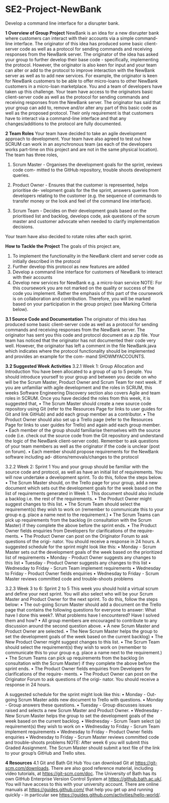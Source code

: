 # SE2-Project-NewBank
Develop a command line interface for a disrupter bank.

**1 Overview of Group Project**
NewBank is an idea for a new disrupter bank where customers can interact with their accounts via a simple command-line interface. The originator of this idea has produced some basic client-server code as well as a protocol for sending commands and receiving responses from the NewBank server. The originator of the idea has asked your group to further develop their base code - specifically, implementing the protocol. However, the originator is also keen for input and your team can alter or add to the protocol to improve interaction with the NewBank server as well as to add new services. For example, the originator is keen for NewBank customers to be able to offer micro-loans to other NewBank customers in a micro-loan marketplace.
You and a team of developers have taken up this challenge. Your team have access to the originators basic client-server code as well as the protocol for sending commands and receiving responses from the NewBank server. The originator has said that your group can add to, remove and/or alter any part of this basic code as well as the proposed protocol. Their only requirement is that customers have to interact via a command-line interface and that any changes/additions to the protocol are fully documented.

**2 Team Roles**
Your team have decided to take an agile development approach to development. Your team have also agreed to test out how SCRUM can work in an asynchronous team (as each of the developers works part-time on this project and are not in the same physical location). The team has three roles,
1. Scrum Master - Organises the development goals for the sprint, reviews code com- mitted to the GitHub repository, trouble shoots development queries.

2. Product Owner - Ensures that the customer is represented, helps prioritise de- velopment goals for the the sprint, answers queries from developers relating to the customer (e.g. the sequence of commands to transfer money or the look and feel of the command line interface).

3. Scrum Team - Decides on their development goals based on the prioritised list and backlog, develops code, ask questions of the scrum master and customer advocate when needed to clarify implementation decisions.

Your team have also decided to rotate roles after each sprint.

**How to Tackle the Project**
The goals of this project are,
1. To implement the functionality in the NewBank client and server code as initially described in the protocol
2. Further develop this protocol as new features are added
3. Develop a command line interface for customers of NewBank to interact with their accounts
4. Develop new services for NewBank e.g. a micro-loan service
NOTE: For this coursework you are not marked on the quality or success of the code you implement. Rather the emphasis of this part of the coursework is on collaboration and contribution. Therefore, you will be marked based on your participation in the group project (see Marking Criteria below).

**3.1 Source Code and Documentation**
The originator of this idea has produced some basic client-server code as well as a protocol for sending commands and receiving responses from the NewBank server. The originator has sent you this code and protocol document as a zip file.
Your team has noticed that the originator has not documented their code very well. However, the originator has left a comment in the file NewBank.java which indicates where the protocol functionality should be implemented and provides an example for the com- mand SHOWMYACCOUNTS.

**3.2 Suggested Week Activities**
3.2.1 Week 1: Group Allocation and Introduction
You have been allocated to a group of up to 5 people. You should introduce yourself to your group and between you decide on who will be the Scrum Master, Product Owner and Scrum Team for next week.
If you are unfamiliar with agile development and the roles in SCRUM, this weeks Software Engineering Discovery section also covers Agile and team roles in SCRUM.
Once you have decided the roles from this week, it is suggested that,
• The Scrum Master should create a new source code repository using Git (refer to the Resources Page for links to user guides for Git and link GitHub) and add each group member as a contributor.
• The Product Owner should also set up a Trello page (refer to the Resources Page for links to user guides for Trello) and again add each group member.
• Each member of the group should familiarise themselves with the source code (i.e. check out the source code from the Git repository and understand the logic of the NewBank client-server code). Remember to ask questions of your team members as well as the originator if the code is unclear (post on forum).
• Each member should propose requirements for the NewBank software including ad- ditions/removals/changes to the protocol

3.2.2 Week 2: Sprint 1
You and your group should be familiar with the source code and protocol, as well as have an initial list of requirements. You will now undertake a development sprint. To do this, follow the steps below.
• The Scrum Master should, on the Trello page for your group, add a new document which sets out the development goals for the week based on the list of requirements generated in Week 1. This document should also include a backlog i.e. the rest of the requirements.
• The Product Owner might suggest changes to this list.
• The Scrum Team should select the requirement(s) they wish to work on (remember
to communicate this to your group e.g. place a name next to the requirement.)
• The Scrum Teams can pick up requirements from the backlog (in consultation with the Scrum Master) if they complete the above before the sprint ends.
• The Product Owner fields enquiries from Developers for clarifications of the require- ments.
• The Product Owner can post on the Originator Forum to ask questions of the origi- nator. You should receive a response in 24 hours.
A suggested schedule for the sprint might look like this:
• Monday - Scrum Master sets out the development goals of the week based on the prioritized list of requirements
• Monday - Product Owner suggests any changes to this list
• Tuesday - Product Owner suggests any changes to this list
• Wednesday to Friday - Scrum Team implement requirements
• Wednesday to Friday - Product Owner fields enquiries
• Wednesday to Friday - Scrum Master reviews committed code and trouble-shoots problems

3.2.3 Week 3 to 6: Sprint 2 to 5
This week you should hold a virtual scrum and define your next sprint. You will also select who will be your Scrum Master and Product Owner for the next sprint. To do this, follow the steps below:
• The out-going Scrum Master should add a document on the Trello page that contains the following questions for everyone to answer: What have I done this week?. What problems have I encountered? Have I solved them and how?
• All group members are encouraged to contribute to any discussion around the second question above.
• A new Scrum Master and Product Owner are selected.
• The New Scrum Master helps the group to set the development goals of the week
based on the current backlog)
• The New Product Owner might suggest changes to this list.
• The Scrum Team should select the requirement(s) they wish to work on (remember to communicate this to your group e.g. place a name next to the requirement.)
• The Scrum Teams can pick up requirements from the backlog (in consultation with the Scrum Master) if they complete the above before the sprint ends.
• The Product Owner fields enquiries from Developers for clarifications of the require- ments.
• The Product Owner can post on the Originator Forum to ask questions of the origi- nator. You should receive a response in 24 hours.

A suggested schedule for the sprint might look like this:
• Monday - Out-going Scrum Master adds new document to Trello with questions.
• Monday - Group answers these questions.
• Tuesday - Group discusses issues raised and selects a new Scrum Master and Product Owner.
• Wednesday - New Scrum Master helps the group to set the development goals of the week based on the current backlog.
• Wednesday - Scrum Team select (a) requirement(s) they wish to work on
• Wednesday to Friday - Scrum Team implement requirements
• Wednesday to Friday - Product Owner fields enquiries
• Wednesday to Friday - Scrum Master reviews committed code and trouble-shoots problems
NOTE: After week 6 you will submit this Graded Assignment. The Scrum Master should submit a text file of the link to your group’s GitHub and Trello sites.

**4 Resources**
4.1 Git and Bath Git Hub
You can download Git at https://git-scm.com/downloads. There are also good reference material, including video tutorials, at https://git-scm.com/doc.
The University of Bath has its own GitHub Enterprise Version Control System at https://github.bath.ac.uk/. You will have access to this with your university account.
There are online manuals at https://guides.github.com/ that help you get up and running quickly - in particular see https://guides.github.com/activities/hello-world/.
